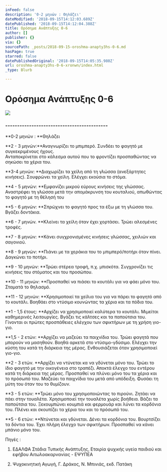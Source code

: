 ```yaml
---
inFeed: false
description: '0-2 μηνών : Θηλάζει'
dateModified: '2018-09-15T14:12:03.689Z'
datePublished: '2018-09-15T14:12:04.388Z'
title: Ορόσημα Ανάπτυξης 0-6
author: []
publisher: {}
via: {}
sourcePath: _posts/2018-09-15-oroshma-anapty3hs-0-6.md
hasPage: true
starred: false
datePublishedOriginal: '2018-09-15T14:05:35.980Z'
url: oroshma-anapty3hs-0-6-xronwn/index.html
_type: Blurb

---
```

# Ορόσημα Ανάπτυξης 0-6
![](https://the-grid-user-content.s3-us-west-2.amazonaws.com/84d12ad2-33f9-47f3-9469-0365eb734470.jpg)

### -------------------------------------------

**0-2 μηνών : **Θηλάζει

**2 - 3 μηνών:**Αναγνωρίζει το μπιμπερό. Συνδέει το φαγητό με συγκεκριμένους ήχους.  
Ανταποκρίνεται στο κάλεσμα αυτού που το φροντίζει προσπαθώντας να σηκώσει τα χέρια του.

**3-4 μηνών: **Διαχωρίζει τα χείλη από τη γλώσσα (ανεξάρτητες κινήσεις). Σουφρώνει τα χείλη. Ελέγχει εκούσια το στόμα.

**4 - 5 μηνών: **Εμφανίζει μικρού εύρους κινήσεις της γλώσσας. Αναστρέφει τη γλώσσα μετά την απομάκρυνση του κουταλιού, απωθώντας το φαγητό με τη θέλησή του

**5 - 6 μηνών: **Σπρώχνει το φαγητό προς τα έξω με τη γλώσσα του. Βγάζει δοντάκια.

**6 - 7 μηνών. **Κλείνει τα χείλη όταν έχει χορτάσει. Τρώει αλεσμένες τροφές.

**7 - 8 μηνών: **Κάνει συγχρονισμένες κινήσεις γλώσσας, χειλιών και σαγονιού.

**8 - 9 μηνών: **Πιάνει με τα χεράκια του το μπιμπερό/ποτήρι όταν πίνει. Δαγκώνει το ποτήρι.

**9 - 10 μηνών: **Τρώει στέρεα τροφή, π.χ. μπισκότα. Συγχρονίζει τις κινήσεις του στόματος και του προσώπου.

**10 - 11 μηνών: **Προσπαθεί να πιάσει το κουτάλι για να φάει μόνο του. Σταματά το θηλασμό.

**11 - 12 μηνών: **Χρησιμοποιεί τα χείλια του για να πάρει το φαγητό από το κουτάλι. Βοηθάει στο ντύσιμο κουνώντας τα χέρια και τα πόδια του.

**1 - 1,5 έτους: **Αρχίζει να χρησιμοποιεί καλύτερα το κουτάλι. Μιμείται καθημερινές λειτουργίες. Βγάζει τις κάλτσες και τα παπούτσια του. Γίνονται οι πρώτες προσπάθειες ελέγχου των σφικτήρων με τη χρήση γιο-γιο.

**1,5 - 2 ετών: **Αρχίζει να μαζεύει τα παιχνίδια του. Τρώει φαγητά που μπορούν να μασηθούν. Βοηθά αρκετά στο ντύσιμο-γδύσιμο. Ελέγχει την κύστη του κατά τη διάρκεια της μέρας. Ενθουσιάζεται όταν χρησιμοποιεί γιο-γιο.

**2 - 3 ετών. **Αρχίζει να ντύνεται κα να γδύνεται μόνο του. Τρώει το ίδιο φαγητό με την οικογένεια στο τραπέζι. Αποκτά έλεγχο του εντέρου κατά τη διάρκεια της μέρας. Προσπαθεί να πλύνει μόνο του τα χέρια και το πρόσωπό του. Μαζεύει τα παιχνίδια του μετά από υπόδειξη. Φυσάει τη μύτη του όταν του το θυμίζουν.

**3 - 5 ετών: **Τρώει μόνο του χρησιμοποιώντας το πιρούνι. Ζητάει να πάει στην τουαλέτα. Χρησιμοποιεί την τουαλέτα χωρίς βοήθεια. Βάζει τα παπούτσια του. Ξεκουμπώνει κουμπιά και φερμουάρ και λύνει τα κορδόνια του. Πλένει και σκουπίζει τα χέρια του και το πρόσωπό του.

**5 - 6 ετών: **Ντύνεται και γδύνεται. Δένει τα κορδόνια του. Βουρτσίζει τα δόντια του. Έχει πλήρη έλεγχο των σφικτήρων. Προσπαθεί να κάνει μπάνιο μόνο του.

Πηγές :

1) ΕΔΑΛΦΑ Στάδια Τυπικής Ανάπτυξης, Εταιρία ψυχικής υγεία παιδιού και εφήβου Αιτωλοακαρνανίας - ΕΨΥΠΕΑ

2) Ψυχοκινητική Αγωγή, Γ. Δράκος, Ν. Μπινιάς, εκδ. Πατάκη
